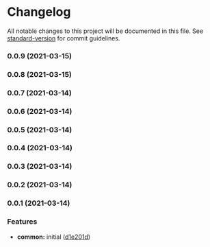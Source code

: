 # Changelog

All notable changes to this project will be documented in this file. See [standard-version](https://github.com/conventional-changelog/standard-version) for commit guidelines.

### 0.0.9 (2021-03-15)

### 0.0.8 (2021-03-15)

### 0.0.7 (2021-03-14)

### 0.0.6 (2021-03-14)

### 0.0.5 (2021-03-14)

### 0.0.4 (2021-03-14)

### 0.0.3 (2021-03-14)

### 0.0.2 (2021-03-14)

### 0.0.1 (2021-03-14)


### Features

* **common:** initial ([d1e201d](https://github.com/Schirbak/scope-list/commit/d1e201d8dadf6371216109784a1969618a895a3e))
